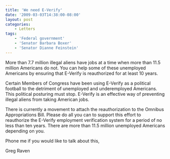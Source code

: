 ```yaml
---
title: 'We need E-Verify'
date: '2009-03-03T14:38:00-08:00'
layout: post
categories:
    - Letters
tags:
    - 'Federal government'
    - 'Senator Barbara Boxer'
    - 'Senator Dianne Feinstein'
---
```


More than 7.7 million illegal aliens have jobs at a time when more than 11.5 million Americans do not. You can help some of these unemployed Americans by ensuring that E-Verify is reauthorized for at least 10 years.

Certain Members of Congress have been using E-Verify as a political football to the detriment of unemployed and underemployed Americans. This political posturing must stop. E-Verify is an effective way of preventing illegal aliens from taking American jobs.

There is currently a movement to attach the reauthorization to the Omnibus Appropriations Bill. Please do all you can to support this effort to reauthorize the E-Verify employment verification system for a period of no less than ten years. There are more than 11.5 million unemployed Americans depending on you.

Phone me if you would like to talk about this,

Greg Raven